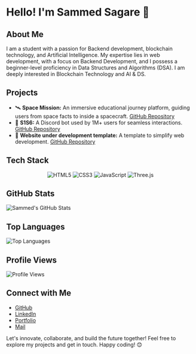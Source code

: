 # Hello! I'm Sammed Sagare 👋

## About Me
I am a student with a passion for Backend development, blockchain technology, and Artificial Intelligence. My expertise lies in web development, with a focus on Backend Development, and I possess a beginner-level proficiency in Data Structures and Algorithms (DSA). I am deeply interested in Blockchain Technology and AI & DS.

## Projects
- 🛰️ **Space Mission:** An immersive educational journey platform, guiding users from space facts to inside a spacecraft. [GitHub Repository](https://github.com/sammedsagare/space-mission-2)
- 🤖 **S1S6:** A Discord bot used by 1M+ users for seamless interactions. [GitHub Repository](https://github.com/sammedsagare/S1S6)
- 🚀 **Website under development template:** A template to simplify web development. [GitHub Repository](https://github.com/sammedsagare/Website-Under-Development-Template)

## Tech Stack
<p align="center">
  <img src="https://img.shields.io/badge/HTML5-E34F26?style=for-the-badge&logo=html5&logoColor=white" alt="HTML5">
  <img src="https://img.shields.io/badge/CSS3-1572B6?style=for-the-badge&logo=css3&logoColor=white" alt="CSS3">
  <img src="https://img.shields.io/badge/JavaScript-F7DF1E?style=for-the-badge&logo=javascript&logoColor=black" alt="JavaScript">
  <img src="https://img.shields.io/badge/Three.js-000000?style=for-the-badge&logo=threepoint&logoColor=white" alt="Three.js">
</p>

## GitHub Stats
![Sammed's GitHub Stats](https://github-readme-stats.vercel.app/api?username=sammedsagare&show_icons=true&theme=radical)

## Top Languages
![Top Languages](https://github-readme-stats.vercel.app/api/top-langs/?username=sammedsagare&layout=compact&theme=radical)

## Profile Views
![Profile Views](https://komarev.com/ghpvc/?username=sammedsagare&color=blueviolet)

## Connect with Me
- [GitHub](https://github.com/sammedsagare)
- [LinkedIn](https://www.linkedin.com/in/sammedsagare/)
- [Portfolio](https://sammedsagare.netlify.com/)
- [Mail](mailto:sammedsagare16@gmail.com)

Let's innovate, collaborate, and build the future together! Feel free to explore my projects and get in touch. Happy coding! 😊
